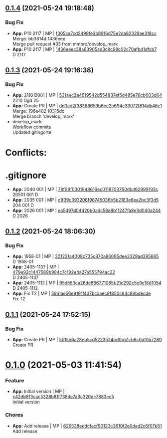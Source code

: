 <a name="0.1.4"></a>

## [0.1.4](https://github.com/mmpro/ac-workflow-demo/compare/v0.1.3..v0.1.4) (2021-05-24 19:18:48)


### Bug Fix

* **App:** P10 2117 | MP | [f305ca7cd2498fe3b8916d75e2da62329ae318cc](https://github.com/mmpro/ac-workflow-demo/commit/f305ca7cd2498fe3b8916d75e2da62329ae318cc)    
Merge: bb3814d 1436eee  
Merge pull request #33 from mmpro/develop_mark
* **App:** P10 2117 | MP | [1436eeec38a63905ad3c8c98c02c70afbd1dfcb7](https://github.com/mmpro/ac-workflow-demo/commit/1436eeec38a63905ad3c8c98c02c70afbd1dfcb7)    
D 2117
<a name="0.1.3"></a>

## [0.1.3](https://github.com/mmpro/ac-workflow-demo/compare/v0.1.2..v0.1.3) (2021-05-24 19:16:38)


### Bug Fix

* **App:** 2110 D001 | MP | [531aec2a4619542d554837ef5d485e78cb003d64](https://github.com/mmpro/ac-workflow-demo/commit/531aec2a4619542d554837ef5d485e78cb003d64)    
2210 Dgd 25
* **App:** Create PR | MP | [dd0ad2f38388659b6bc2b694e39072f614db46c1](https://github.com/mmpro/ac-workflow-demo/commit/dd0ad2f38388659b6bc2b694e39072f614db46c1)    
Merge: 196e482 10315dc  
Merge branch 'develop_mark'  
* develop_mark:  
Workflow commits  
Updated gitingorte  
# Conflicts:  
#       .gitignore
* **App:** 2040 001 | MP | [78f99f0301948616ec0118703760dbd62999193c](https://github.com/mmpro/ac-workflow-demo/commit/78f99f0301948616ec0118703760dbd62999193c)    
20501 001 D
* **App:** 2035 001 | MP | [c1f39c393208f98745036b5b2183e6ea2bc3f3d5](https://github.com/mmpro/ac-workflow-demo/commit/c1f39c393208f98745036b5b2183e6ea2bc3f3d5)    
204 001 D
* **App:** 2026 001 | MP | [ea5497d04420b0adc58a8b11247fa8e3d040a244](https://github.com/mmpro/ac-workflow-demo/commit/ea5497d04420b0adc58a8b11247fa8e3d040a244)    
D 2026
<a name="0.1.2"></a>

## [0.1.2](https://github.com/mmpro/ac-workflow-demo/compare/v0.1.1..v0.1.2) (2021-05-24 18:06:30)


### Bug Fix

* **App:** 1958-01 | MP | [301221a4008c735c870a86095dee3329ad395665](https://github.com/mmpro/ac-workflow-demo/commit/301221a4008c735c870a86095dee3329ad395665)    
D 1958-01
* **App:** 2405-1137 | MP | [479e92c1447589b984c7c192e4a27e555794ac22](https://github.com/mmpro/ac-workflow-demo/commit/479e92c1447589b984c7c192e4a27e555794ac22)    
D 2405-1137
* **App:** 2405-1112 | MP | [95d553ca26de866771065b21d292e5e9e18d1054](https://github.com/mmpro/ac-workflow-demo/commit/95d553ca26de866771065b21d292e5e9e18d1054)    
D 2405-1112
* **App:** Fix T2 | MP | [59a1ae56e9191f4d7bcaaec9f850c84c89bdecde](https://github.com/mmpro/ac-workflow-demo/commit/59a1ae56e9191f4d7bcaaec9f850c84c89bdecde)    
Fix T2
<a name="0.1.1"></a>

## [0.1.1](https://github.com/mmpro/ac-workflow-demo/compare/v0.1.0..v0.1.1) (2021-05-24 17:52:15)


### Bug Fix

* **App:** Create PR | MP | [5b15b6a28eb5cd5223524bd0b51cb6c0df057280](https://github.com/mmpro/ac-workflow-demo/commit/5b15b6a28eb5cd5223524bd0b51cb6c0df057280)    
Create PR
<a name="0.1.0"></a>
 
# [0.1.0](https://github.com/mmpro/ac-workflow-demo/compare/..v0.1.0) (2021-05-03 11:41:54)


### Feature

* **App:** Initial version | MP | [c42db8f3cac5328b81f738da7a3c320dc7883cc5](https://github.com/mmpro/ac-workflow-demo/commit/c42db8f3cac5328b81f738da7a3c320dc7883cc5)    
Initial version
### Chores

* **App:** Add release | MP | [626538eddcfacf90123c3610f2e0dad2c6f07b51](https://github.com/mmpro/ac-workflow-demo/commit/626538eddcfacf90123c3610f2e0dad2c6f07b51)    
Add release

